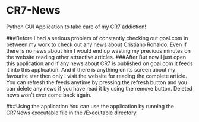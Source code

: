 # CR7-News
Python GUI Application to take care of my CR7 addiction!

###Before
I had a serious problem of constantly checking out goal.com in between my work to check out any news about Cristiano Ronaldo.
Even if there is no news about him I would end up wasting my precious minutes on the website reading other attractive articles.
###After
But now I just open this application and if any news about CR7 is published on goal.com it feeds it into this application.
And if there is anything on its screen about my favourite star then only I visit the website for reading the complete article.
You can refresh the feeds anytime by pressing the refresh button and you can delete any news if you have read it by using the remove button. Deleted news won't ever come back again.

###Using the application
You can use the application by running the CR7News executable file in the /Executable directory.
